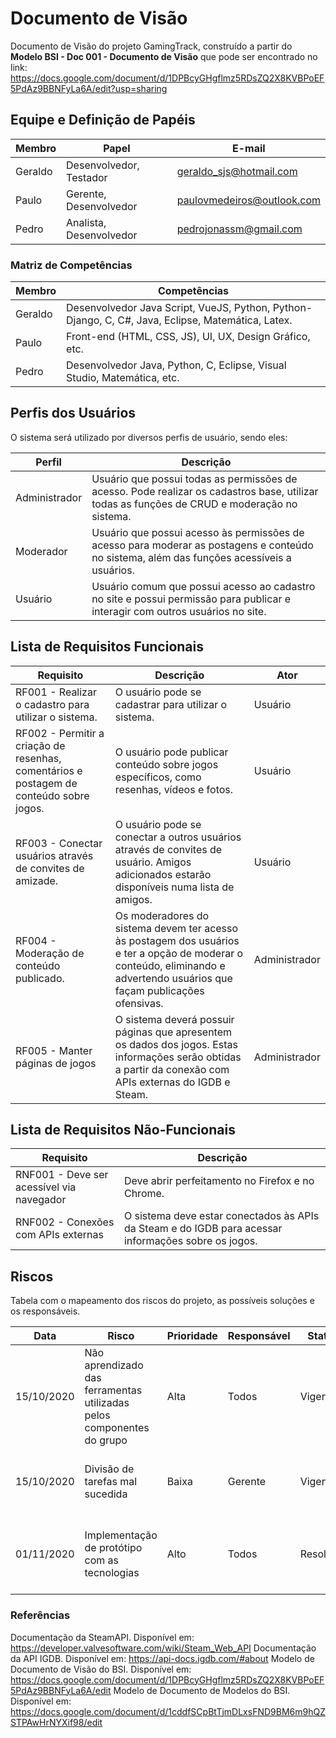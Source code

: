# Documento de Visão

Documento de Visão do projeto GamingTrack, construído a partir do **Modelo BSI - Doc 001 - Documento de Visão** que pode ser encontrado no
link: <https://docs.google.com/document/d/1DPBcyGHgflmz5RDsZQ2X8KVBPoEF5PdAz9BBNFyLa6A/edit?usp=sharing>

## Equipe e Definição de Papéis

Membro     |     Papel   |   E-mail   |
---------  | ----------- | ---------- |
Geraldo    | Desenvolvedor, Testador  | geraldo_sjs@hotmail.com
Paulo      | Gerente, Desenvolvedor | paulovmedeiros@outlook.com
Pedro      | Analista, Desenvolvedor | pedrojonassm@gmail.com

### Matriz de Competências

Membro     |     Competências   |
---------  | ----------- |
Geraldo    | Desenvolvedor Java Script, VueJS, Python, Python-Django, C, C#, Java, Eclipse, Matemática, Latex. |
Paulo      | Front-end (HTML, CSS, JS), UI, UX, Design Gráfico, etc. |
Pedro      | Desenvolvedor Java, Python, C, Eclipse, Visual Studio, Matemática, etc. |

## Perfis dos Usuários

O sistema será utilizado por diversos perfis de usuário, sendo eles:

Perfil        | Descrição   |
---------     | ----------- |
Administrador | Usuário que possui todas as permissões de acesso. Pode realizar os cadastros base, utilizar todas as funções de CRUD e moderação no sistema.
Moderador     | Usuário que possui acesso às permissões de acesso para moderar as postagens e conteúdo no sistema, além das funções acessíveis a usuários.
Usuário       | Usuário comum que possui acesso ao cadastro no site e possui permissão para publicar e interagir com outros usuários no site.

## Lista de Requisitos Funcionais

Requisito                                 | Descrição   | Ator |
---------                                 | ----------- | ---------- |
RF001 - Realizar o cadastro para utilizar o sistema.     | O usuário pode se cadastrar para utilizar o sistema. | Usuário |
RF002 - Permitir a criação de resenhas, comentários e postagem de conteúdo sobre jogos. | O usuário pode publicar conteúdo sobre jogos específicos, como resenhas, vídeos e fotos. | Usuário |
RF003 - Conectar usuários através de convites de amizade. | O usuário pode se conectar a outros usuários através de convites de usuário. Amigos adicionados estarão disponíveis numa lista de amigos.  | Usuário |
RF004 - Moderação de conteúdo publicado. | Os moderadores do sistema devem ter acesso às postagem dos usuários e ter a opção de moderar o conteúdo, eliminando e advertendo usuários que façam publicações ofensivas. | Administrador |
RF005 - Manter páginas de jogos | O sistema deverá possuir páginas que apresentem os dados dos jogos. Estas informações serão obtidas a partir da conexão com APIs externas do IGDB e Steam. | Administrador |

## Lista de Requisitos Não-Funcionais

Requisito                                 | Descrição   |
---------                                 | ----------- |
RNF001 - Deve ser acessível via navegador | Deve abrir perfeitamento no Firefox e no Chrome. |
RNF002 - Conexões com APIs externas | O sistema deve estar conectados às APIs da Steam e do IGDB para acessar informações sobre os jogos. |

## Riscos

Tabela com o mapeamento dos riscos do projeto, as possíveis soluções e os responsáveis.

Data | Risco | Prioridade | Responsável | Status | Providência/Solução |
------ | ------ | ------ | ------ | ------ | ------ |
15/10/2020 | Não aprendizado das ferramentas utilizadas pelos componentes do grupo | Alta | Todos | Vigente | Reforçar estudos sobre as ferramentas e aulas com a integrante que conhece a ferramenta |
15/10/2020 | Divisão de tarefas mal sucedida | Baixa | Gerente | Vigente | Acompanhar de perto o desenvolvimento de cada membro da equipe |
01/11/2020 | Implementação de protótipo com as tecnologias | Alto | Todos | Resolvido | Encontrar tutorial com a maioria da tecnologia e implementar um caso base do sistema |

### Referências

Documentação da SteamAPI. Disponível em: <https://developer.valvesoftware.com/wiki/Steam_Web_API>
Documentação da API IGDB. Disponível em: <https://api-docs.igdb.com/#about>
Modelo de Documento de Visão do BSI. Disponível em: <https://docs.google.com/document/d/1DPBcyGHgflmz5RDsZQ2X8KVBPoEF5PdAz9BBNFyLa6A/edit>
Modelo de Documento de Modelos do BSI. Disponível em: <https://docs.google.com/document/d/1cddfSCpBtTjmDLxsFND9BM6m9hQZSTPAwHrNYXif98/edit>
